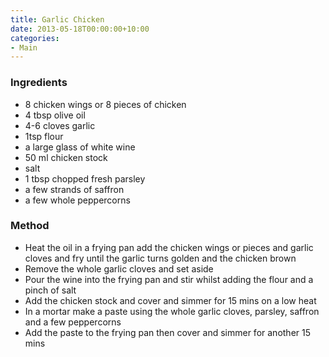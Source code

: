 ```yaml
---
title: Garlic Chicken
date: 2013-05-18T00:00:00+10:00
categories:
- Main
---
```









### Ingredients

* 8 chicken wings or 8 pieces of chicken 
* 4 tbsp olive oil 
* 4-6 cloves garlic
* 1tsp flour
* a large glass of white wine
* 50 ml chicken stock 
* salt 
* 1 tbsp chopped fresh parsley
* a few strands of saffron
* a few whole peppercorns

### Method

* Heat the oil in a frying pan add the chicken wings or pieces and garlic cloves and fry until the garlic turns golden and the chicken brown
* Remove the whole garlic cloves and set aside
* Pour the wine into the frying pan and stir whilst adding the flour and a pinch of salt 
* Add the chicken stock and cover and simmer for 15 mins on a low heat
* In a mortar make a paste using the whole garlic cloves, parsley, saffron and a few peppercorns 
* Add the paste to the frying pan then cover and simmer for another 15 mins
